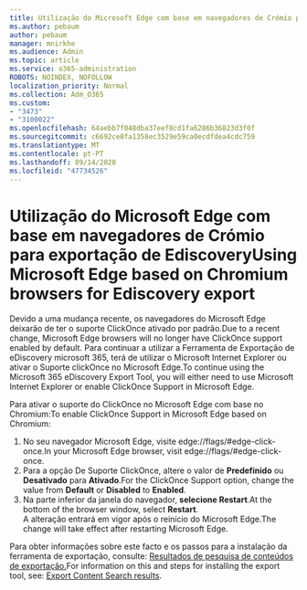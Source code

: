```yaml
---
title: Utilização do Microsoft Edge com base em navegadores de Crómio para exportação de Ediscovery
ms.author: pebaum
author: pebaum
manager: mnirkhe
ms.audience: Admin
ms.topic: article
ms.service: o365-administration
ROBOTS: NOINDEX, NOFOLLOW
localization_priority: Normal
ms.collection: Adm_O365
ms.custom:
- "3473"
- "3100022"
ms.openlocfilehash: 64aebb7f048dba37eef8cd1fa6286b36823d3f0f
ms.sourcegitcommit: c6692ce0fa1358ec3529e59ca0ecdfdea4cdc759
ms.translationtype: MT
ms.contentlocale: pt-PT
ms.lasthandoff: 09/14/2020
ms.locfileid: "47734526"
---
```

# <a name="using-microsoft-edge-based-on-chromium-browsers-for-ediscovery-export"></a><span data-ttu-id="9a314-102">Utilização do Microsoft Edge com base em navegadores de Crómio para exportação de Ediscovery</span><span class="sxs-lookup"><span data-stu-id="9a314-102">Using Microsoft Edge based on Chromium browsers for Ediscovery export</span></span>

<span data-ttu-id="9a314-103">Devido a uma mudança recente, os navegadores do Microsoft Edge deixarão de ter o suporte ClickOnce ativado por padrão.</span><span class="sxs-lookup"><span data-stu-id="9a314-103">Due to a recent change, Microsoft Edge browsers will no longer have ClickOnce support enabled by default.</span></span> <span data-ttu-id="9a314-104">Para continuar a utilizar a Ferramenta de Exportação de eDiscovery microsoft 365, terá de utilizar o Microsoft Internet Explorer ou ativar o Suporte clickOnce no Microsoft Edge.</span><span class="sxs-lookup"><span data-stu-id="9a314-104">To continue using the Microsoft 365 eDiscovery Export Tool, you will either need to use Microsoft Internet Explorer or enable ClickOnce Support in Microsoft Edge.</span></span> 

<span data-ttu-id="9a314-105">Para ativar o suporte do ClickOnce no Microsoft Edge com base no Chromium:</span><span class="sxs-lookup"><span data-stu-id="9a314-105">To enable ClickOnce Support in Microsoft Edge based on Chromium:</span></span> 
1. <span data-ttu-id="9a314-106">No seu navegador Microsoft Edge, visite edge://flags/#edge-click-once.</span><span class="sxs-lookup"><span data-stu-id="9a314-106">In your Microsoft Edge browser, visit edge://flags/#edge-click-once.</span></span>
2. <span data-ttu-id="9a314-107">Para a opção De Suporte ClickOnce, altere o valor de **Predefinido** ou **Desativado** para **Ativado**.</span><span class="sxs-lookup"><span data-stu-id="9a314-107">For the ClickOnce Support option, change the value from **Default** or **Disabled** to **Enabled**.</span></span> 
3. <span data-ttu-id="9a314-108">Na parte inferior da janela do navegador, **selecione Restart**.</span><span class="sxs-lookup"><span data-stu-id="9a314-108">At the bottom of the browser window, select **Restart**.</span></span> <br>
 <span data-ttu-id="9a314-109">A alteração entrará em vigor após o reinício do Microsoft Edge.</span><span class="sxs-lookup"><span data-stu-id="9a314-109">The change will take effect after restarting Microsoft Edge.</span></span> 

<span data-ttu-id="9a314-110">Para obter informações sobre este facto e os passos para a instalação da ferramenta de exportação, consulte: [Resultados de pesquisa de conteúdos de exportação.](https://docs.microsoft.com/microsoft-365/compliance/export-search-results)</span><span class="sxs-lookup"><span data-stu-id="9a314-110">For information on this and steps for installing the  export tool, see: [ Export Content Search results](https://docs.microsoft.com/microsoft-365/compliance/export-search-results).</span></span>